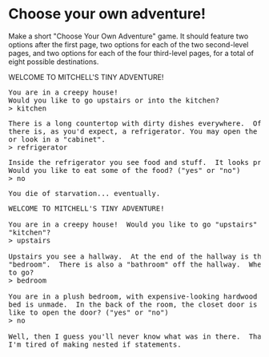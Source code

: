 
<!-- program with loop and nested if statements, and break statements
Hole-in-ten Golf Equipment Company needs you to produce an ordering system for their reps to use. The program will prompt for the product code, quantity and calculate the cost according to the table below. Once the user has completed their order as indicated by a product code of 'quit', the program should print the user's invoice.
-->


# Choose your own adventure!

Make a short "Choose Your Own Adventure" game. It should feature two options after the first page, two options for each of the two second-level pages, and two options for each of the four third-level pages, for a total of eight possible destinations.



WELCOME TO MITCHELL'S TINY ADVENTURE!

<pre>
You are in a creepy house!
Would you like to go upstairs or into the kitchen?
> kitchen
</pre>
<pre>
There is a long countertop with dirty dishes everywhere.  Off to one side
there is, as you'd expect, a refrigerator. You may open the "refrigerator"
or look in a "cabinet".
> refrigerator
</pre>

<pre>
Inside the refrigerator you see food and stuff.  It looks pretty nasty.
Would you like to eat some of the food? ("yes" or "no")
> no
</pre>

<pre>You die of starvation... eventually.</pre>

<pre>
WELCOME TO MITCHELL'S TINY ADVENTURE!

You are in a creepy house!  Would you like to go "upstairs" or into the
"kitchen"?
> upstairs

Upstairs you see a hallway.  At the end of the hallway is the master
"bedroom".  There is also a "bathroom" off the hallway.  Where would you like
to go?
> bedroom

You are in a plush bedroom, with expensive-looking hardwood furniture.  The
bed is unmade.  In the back of the room, the closet door is ajar.  Would you
like to open the door? ("yes" or "no")
> no

Well, then I guess you'll never know what was in there.  Thanks for playing,
I'm tired of making nested if statements.